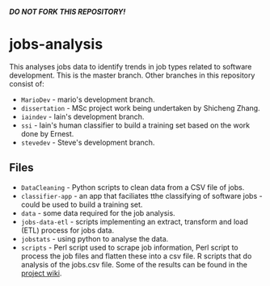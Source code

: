 ***DO NOT FORK THIS REPOSITORY!***
# jobs-analysis
This analyses jobs data to identify trends in job types related to software development. This is the master branch. Other branches in this repository consist of:

* `MarioDev` - mario's development branch.
* `dissertation` - MSc project work being undertaken by Shicheng Zhang.
* `iaindev` - Iain's development branch.
* `ssi` - Iain's human classifier to build a training set based on the work done by Ernest.
* `stevedev` - Steve's development branch.

## Files

* `DataCleaning` - Python scripts to clean data from a CSV file of jobs.
* `classifier-app` - an app that faciliates tthe classifying of software jobs - could be used to build a training set.
* `data` - some data required for the job analysis.
* `jobs-data-etl` - scripts implementing an extract, transform and load (ETL) process for jobs data.
* `jobstats` - using python to analyse the data.
* `scripts` - Perl script used to scrape job information, Perl script to process the job files and flatten these into a csv file. R scripts that do analysis of the jobs.csv file. Some of the results can be found in the [project wiki](https://github.com/softwaresaved/jobs-analysis/wiki).

